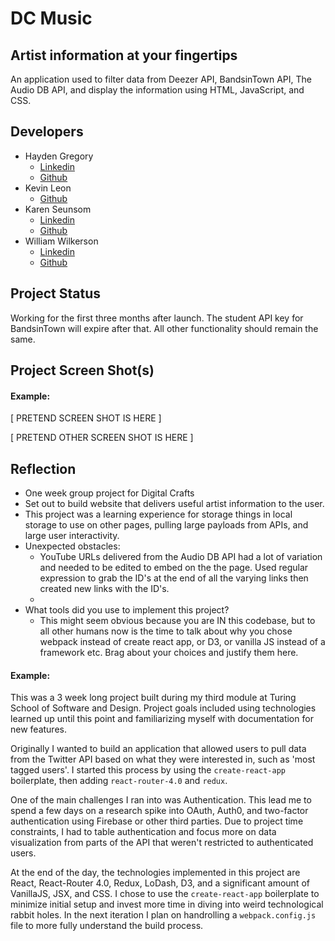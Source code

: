 # DC Music

## Artist information at your fingertips


An application used to filter data from Deezer API, BandsinTown API, The Audio DB API, and display the information using HTML, JavaScript, and CSS.

## Developers
 - Hayden Gregory
    - <a href="https://www.linkedin.com/in/hayden-gregory-55b960a5?lipi=urn%3Ali%3Apage%3Ad_flagship3_profile_view_base_contact_details%3BccJaD5ANR2uWfbiN00YZqg%3D%3D"> Linkedin </a>
    - <a href="https://github.com/HaydenGregory">Github</a>
 - Kevin Leon
    - <a href="https://github.com/kevinleon01">Github</a>
 - Karen Seunsom
    - <a href="https://www.linkedin.com/in/rasinie-seunsom/"> Linkedin </a>
    - <a href="https://github.com/karenseunsom">Github</a>
 - William Wilkerson
    - <a href="https://www.linkedin.com/in/willie-wilkerson-337675202/"> Linkedin </a>
    - <a href="https://github.com/williewilkerson27">Github</a>

## Project Status
Working for the first three months after launch. The student API key for BandsinTown will expire after that. All other functionality should remain the same.

## Project Screen Shot(s)

#### Example:   

[ PRETEND SCREEN SHOT IS HERE ]

[ PRETEND OTHER SCREEN SHOT IS HERE ]

## Reflection

  - One week group project for Digital Crafts
  - Set out to build website that delivers useful artist information to the user.
  - This project was a learning experience for storage things in local storage to use on other pages, pulling large payloads from APIs, and large user interactivity.
  - Unexpected obstacles:
    - YouTube URLs delivered from the Audio DB API had a lot of variation and needed to be edited to embed on the the page. Used regular expression to grab the ID's at the end of all the varying links then created new links with the ID's.
    - 
  - What tools did you use to implement this project?
      - This might seem obvious because you are IN this codebase, but to all other humans now is the time to talk about why you chose webpack instead of create react app, or D3, or vanilla JS instead of a framework etc. Brag about your choices and justify them here.  

#### Example:  

This was a 3 week long project built during my third module at Turing School of Software and Design. Project goals included using technologies learned up until this point and familiarizing myself with documentation for new features.  

Originally I wanted to build an application that allowed users to pull data from the Twitter API based on what they were interested in, such as 'most tagged users'. I started this process by using the `create-react-app` boilerplate, then adding `react-router-4.0` and `redux`.  

One of the main challenges I ran into was Authentication. This lead me to spend a few days on a research spike into OAuth, Auth0, and two-factor authentication using Firebase or other third parties. Due to project time constraints, I had to table authentication and focus more on data visualization from parts of the API that weren't restricted to authenticated users.

At the end of the day, the technologies implemented in this project are React, React-Router 4.0, Redux, LoDash, D3, and a significant amount of VanillaJS, JSX, and CSS. I chose to use the `create-react-app` boilerplate to minimize initial setup and invest more time in diving into weird technological rabbit holes. In the next iteration I plan on handrolling a `webpack.config.js` file to more fully understand the build process.